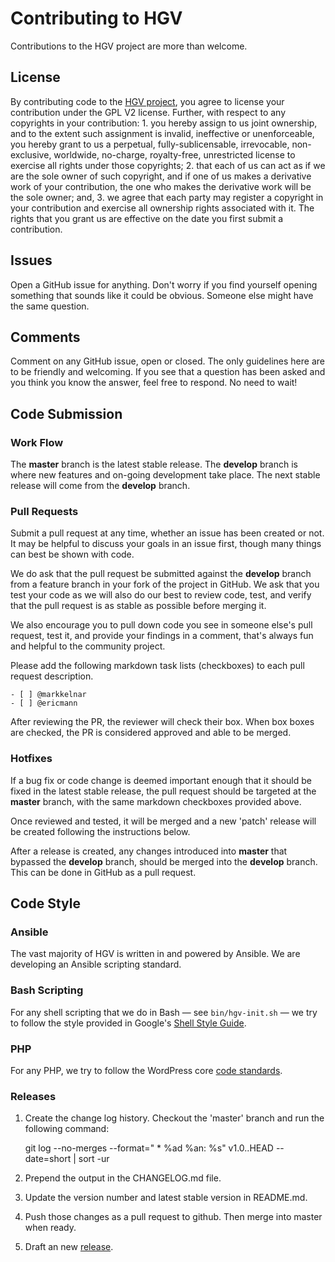 # Contributing to HGV #

Contributions to the HGV project are more than welcome.

## License ##

By contributing code to the [HGV project](https://github.com/wpengine/hgv), you agree to license your contribution under the GPL V2 license. Further, with respect to any copyrights in your contribution: 1. you hereby assign to us joint ownership, and to the extent such assignment is invalid, ineffective or unenforceable, you hereby grant to us a perpetual, fully-sublicensable, irrevocable, non-exclusive, worldwide, no-charge, royalty-free, unrestricted license to exercise all rights under those copyrights; 2. that each of us can act as if we are the sole owner of such copyright, and if one of us makes a derivative work of your contribution, the one who makes the derivative work will be the sole owner; and, 3. we agree that each party may register a copyright in your contribution and exercise all ownership rights associated with it. The rights that you grant us are effective on the date you first submit a contribution. 

## Issues ##

Open a GitHub issue for anything. Don't worry if you find yourself opening something that sounds like it could be obvious. Someone else might have the same question.

## Comments ##

Comment on any GitHub issue, open or closed. The only guidelines here are to be friendly and welcoming. If you see that a question has been asked and you think you know the answer, feel free to respond. No need to wait!

## Code Submission ##

### Work Flow ###

The **master** branch is the latest stable release.  The **develop** branch is where new features and on-going development take place.  The next stable release will come from the **develop** branch.

### Pull Requests ###

Submit a pull request at any time, whether an issue has been created or not. It may be helpful to discuss your goals in an issue first, though many things can best be shown with code.

We do ask that the pull request be submitted against the **develop** branch from a feature branch in your fork of the project in GitHub. We ask that you test your code as we will also do our best to review code, test, and verify that the pull request is as stable as possible before merging it.

We also encourage you to pull down code you see in someone else's pull request, test it, and provide your findings in a comment, that's always fun and helpful to the community project.

Please add the following markdown task lists (checkboxes) to each pull request description.

```
- [ ] @markkelnar
- [ ] @ericmann
```

After reviewing the PR, the reviewer will check their box.  When box boxes are checked, the PR is considered approved and able to be merged.

### Hotfixes ###

If a bug fix or code change is deemed important enough that it should be fixed in the latest stable release, the pull request should be targeted at the **master** branch, with the same markdown checkboxes provided above.

Once reviewed and tested, it will be merged and a new 'patch' release will be created following the instructions below.

After a release is created, any changes introduced into **master** that bypassed the **develop** branch, should be merged into the **develop** branch. This can be done in GitHub as a pull request.

## Code Style ##

### Ansible ###

The vast majority of HGV is written in and powered by Ansible. We are developing an Ansible scripting standard.

### Bash Scripting ###

For any shell scripting that we do in Bash — see `bin/hgv-init.sh` — we try to follow the style provided in Google's [Shell Style Guide](http://google-styleguide.googlecode.com/svn/trunk/shell.xml).

### PHP ###

For any PHP, we try to follow the WordPress core [code standards](http://make.wordpress.org/core/handbook/coding-standards/).

### Releases ###
1. Create the change log history.  Checkout the 'master' branch and run the following command:

    git log --no-merges --format=" * %ad %an: %s" v1.0..HEAD --date=short | sort -ur

2. Prepend the output in the CHANGELOG.md file.  
3. Update the version number and latest stable version in README.md.
4. Push those changes as a pull request to github. Then merge into master when ready.
5. Draft an new [release](https://github.com/wpengine/hgv/releases).
